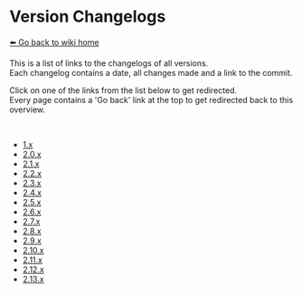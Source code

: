 # Version Changelogs
[⬅️ Go back to wiki home](./)

This is a list of links to the changelogs of all versions.  
Each changelog contains a date, all changes made and a link to the commit.  

Click on one of the links from the list below to get redirected.  
Every page contains a 'Go back' link at the top to get redirected back to this overview.

&nbsp;

- [1.x](./changelogs/CHANGELOG_v1.x.md)
- [2.0.x](./changelogs/CHANGELOG_v2.0.md)
- [2.1.x](./changelogs/CHANGELOG_v2.1.md)
- [2.2.x](./changelogs/CHANGELOG_v2.2.md)
- [2.3.x](./changelogs/CHANGELOG_v2.3.md)
- [2.4.x](./changelogs/CHANGELOG_v2.4.md)
- [2.5.x](./changelogs/CHANGELOG_v2.5.md)
- [2.6.x](./changelogs/CHANGELOG_v2.6.md)
- [2.7.x](./changelogs/CHANGELOG_v2.7.md)
- [2.8.x](./changelogs/CHANGELOG_v2.8.md)
- [2.9.x](./changelogs/CHANGELOG_v2.9.md)
- [2.10.x](./changelogs/CHANGELOG_v2.10.md)
- [2.11.x](./changelogs/CHANGELOG_v2.11.md)
- [2.12.x](./changelogs/CHANGELOG_v2.12.md)
- [2.13.x](./changelogs/CHANGELOG_v2.13.md)
